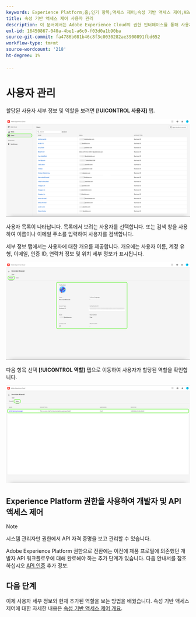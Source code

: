 ```yaml
---
keywords: Experience Platform;홈;인기 항목;액세스 제어;속성 기반 액세스 제어;ABAC
title: 속성 기반 액세스 제어 사용자 관리
description: 이 문서에서는 Adobe Experience Cloud의 권한 인터페이스를 통해 사용자 및 사용자 그룹을 관리하는 방법에 대한 정보를 제공합니다
exl-id: 16450867-040a-4be1-a6c0-f03d0a1b90ba
source-git-commit: fa4786b081b46c8f3c0030282ae3900891fbd652
workflow-type: tm+mt
source-wordcount: '218'
ht-degree: 1%

---
```


# 사용자 관리

할당된 사용자 세부 정보 및 역할을 보려면 **[!UICONTROL 사용자]** 탭.

![flac-users-tab](../../images/flac-ui/flac-users-tab.png)

사용자 목록이 나타납니다. 목록에서 보려는 사용자를 선택합니다. 또는 검색 창을 사용하여 이름이나 이메일 주소를 입력하여 사용자를 검색합니다.

세부 정보 탭에서는 사용자에 대한 개요를 제공합니다. 개요에는 사용자 이름, 계정 유형, 이메일, 인증 ID, 연락처 정보 및 위치 세부 정보가 표시됩니다.

![flac-users-details](../../images/flac-ui/flac-users-details.png)

다음 항목 선택 **[!UICONTROL 역할]** 탭으로 이동하여 사용자가 할당된 역할을 확인합니다.

![flac-users-roles](../../images/flac-ui/flac-users-roles.png)

## Experience Platform 권한을 사용하여 개발자 및 API 액세스 제어

>[!NOTE]
>
>시스템 관리자만 권한에서 API 자격 증명을 보고 관리할 수 있습니다.

Adobe Experience Platform 권한으로 전환에는 이전에 제품 프로필에 의존했던 개발자 API 워크플로우에 대해 완료해야 하는 추가 단계가 있습니다. 다음 안내서를 참조하십시오 [API 인증](../../../landing/api-authentication.md) 추가 정보.

## 다음 단계

이제 사용자 세부 정보와 현재 추가된 역할을 보는 방법을 배웠습니다. 속성 기반 액세스 제어에 대한 자세한 내용은 [속성 기반 액세스 제어 개요](../overview.md).
